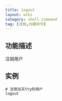 ```yaml
---
title: logout
layout: wiki
category: shell command
tag: [注销,内建命令]
---
```


## 功能描述

注销用户

## 实例

```
# 注销当天tty的用户
logout
```


